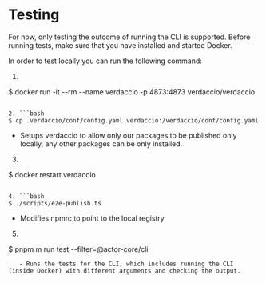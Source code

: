 # Testing

For now, only testing the outcome of running the CLI is supported. Before running tests, make sure that you have installed and started Docker. 

In order to test locally you can run the following command:

1. ```bash
$ docker run -it --rm --name verdaccio -p 4873:4873 verdaccio/verdaccio
```

2. ```bash
$ cp .verdaccio/conf/config.yaml verdaccio:/verdaccio/conf/config.yaml
```
   - Setups verdaccio to allow only our packages to be published only locally, any other packages can be only installed.

3. ```bash
$ docker restart verdaccio
```

4. ```bash
$ ./scripts/e2e-publish.ts
```
   - Modifies npmrc to point to the local registry

5. ```bash
$ pnpm m run test --filter=@actor-core/cli
```
   - Runs the tests for the CLI, which includes running the CLI (inside Docker) with different arguments and checking the output.